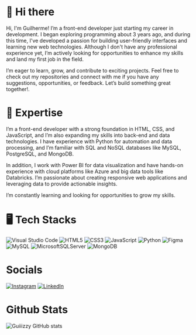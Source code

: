 # 👋 Hi there 

Hi, I'm Guilherme! I’m a front-end developer just starting my career in development. I began exploring programming about 3 years ago, and during this time, I've developed a passion for building user-friendly interfaces and learning new web technologies. Although I don't have any professional experience yet, I’m actively looking for opportunities to enhance my skills and land my first job in the field.

I’m eager to learn, grow, and contribute to exciting projects. Feel free to check out my repositories and connect with me if you have any suggestions, opportunities, or feedback. Let’s build something great together!.

# 👾 Expertise
I’m a front-end developer with a strong foundation in HTML, CSS, and JavaScript, and I’m also expanding my skills into back-end and data technologies. I have experience with Python for automation and data processing, and I’m familiar with SQL and NoSQL databases like MySQL, PostgreSQL, and MongoDB.

In addition, I work with Power BI for data visualization and have hands-on experience with cloud platforms like Azure and big data tools like Databricks. I’m passionate about creating responsive web applications and leveraging data to provide actionable insights.

I’m constantly learning and looking for opportunities to grow my skills.

# 🖥 Tech Stacks
![Visual Studio Code](https://img.shields.io/badge/Visual%20Studio%20Code-0078d7.svg?style=for-the-badge&logo=visual-studio-code&logoColor=white) 	![HTML5](https://img.shields.io/badge/html5-%23E34F26.svg?style=for-the-badge&logo=html5&logoColor=white) 	![CSS3](https://img.shields.io/badge/css3-%231572B6.svg?style=for-the-badge&logo=css3&logoColor=white) ![JavaScript](https://img.shields.io/badge/javascript-%23323330.svg?style=for-the-badge&logo=javascript&logoColor=%23F7DF1E) ![Python](https://img.shields.io/badge/python-3670A0?style=for-the-badge&logo=python&logoColor=ffdd54) ![Figma](https://img.shields.io/badge/figma-%23F24E1E.svg?style=for-the-badge&logo=figma&logoColor=white) ![MySQL](https://img.shields.io/badge/mysql-4479A1.svg?style=for-the-badge&logo=mysql&logoColor=white) ![MicrosoftSQLServer](https://img.shields.io/badge/Microsoft%20SQL%20Server-CC2927?style=for-the-badge&logo=microsoft%20sql%20server&logoColor=white)	![MongoDB](https://img.shields.io/badge/MongoDB-%234ea94b.svg?style=for-the-badge&logo=mongodb&logoColor=white)

# Socials
[![Instagram](https://img.shields.io/badge/Instagram-%23E4405F.svg?style=for-the-badge&logo=Instagram&logoColor=white)](https://www.instagram.com/guizzy.exe/) [![LinkedIn](https://img.shields.io/badge/linkedin-%230077B5.svg?style=for-the-badge&logo=linkedin&logoColor=white)](https://www.linkedin.com/in/gui-fsantos)

# Github Stats
![Guiiizzy GitHub stats](https://github-readme-stats.vercel.app/api?username=Guiiizzy&theme=midnight-purple&show_icons=true)
 
